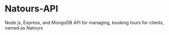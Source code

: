 # Natours-API
Node js, Express, and MongoDB API for managing, booking tours for clients, named as Natours 
